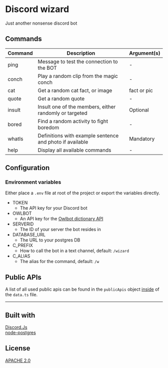 # Discord wizard

Just another nonsense discord bot

## Commands

| Command | Description | Argument(s) |
| --- | --- | --- |
| ping | Message to test the connection to the BOT | - |
| conch | Play a random clip from the magic conch | - |
| cat | Get a random cat fact, or image | fact or pic |
| quote | Get a random quote | - |
| insult | Insult one of the members, either randomly or targeted | Optional |
| bored | Find a random activity to fight boredom | - |
| whatIs | Definitions with example sentence and photo if available | Mandatory |
| help | Display all available commands | - |

## Configuration

### Environment variables

Either place a `.env` file at root of the project or export the variables directly.

- TOKEN
  - The API key for your Discord bot
- OWLBOT
  - An API key for the [Owlbot dictionary API](https://owlbot.info/)
- SERVERID
  - The ID of your server the bot resides in
- DATABASE_URL
  - The URL to your postgres DB
- C_PREFIX
  -  How to call the bot in a text channel, default: `/wizard`
- C_ALIAS
  - The alias for the command, default: `/w`


## Public APIs

A list of all used public apis can be found in the `publicApis` object [inside](https://github.com/UweStolz/discord-wizard/blob/da730f3b8bb170503c96ad8bc500fd4a374a7841/data.ts#L15) of the `data.ts` file.  


---  
   
## Built with

[Discord.Js](https://discord.js.org/#/)  
[node-postgres](https://node-postgres.com/)

## License

[APACHE 2.0](LICENSE.md)
